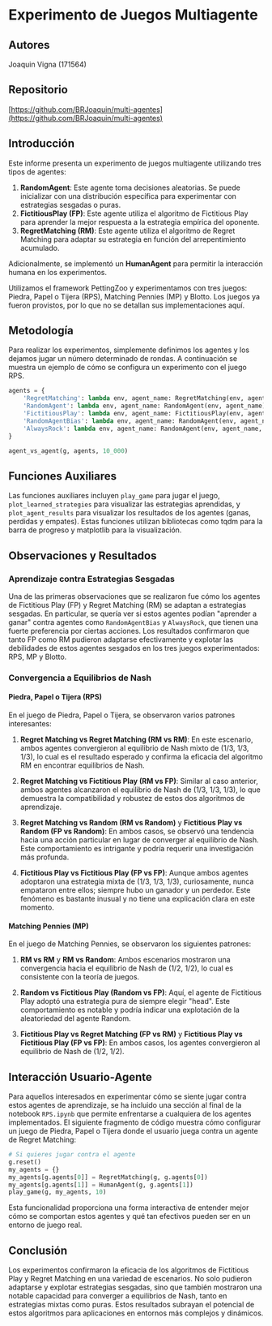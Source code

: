 # Experimento de Juegos Multiagente

## Autores

Joaquin Vigna (171564)

## Repositorio

[https://github.com/BRJoaquin/multi-agentes](https://github.com/BRJoaquin/multi-agentes)

## Introducción

Este informe presenta un experimento de juegos multiagente utilizando tres tipos de agentes:

1. **RandomAgent**: Este agente toma decisiones aleatorias. Se puede inicializar con una distribución específica para experimentar con estrategias sesgadas o puras.
2. **FictitiousPlay (FP)**: Este agente utiliza el algoritmo de Fictitious Play para aprender la mejor respuesta a la estrategia empírica del oponente.
3. **RegretMatching (RM)**: Este agente utiliza el algoritmo de Regret Matching para adaptar su estrategia en función del arrepentimiento acumulado.

Adicionalmente, se implementó un **HumanAgent** para permitir la interacción humana en los experimentos.

Utilizamos el framework PettingZoo y experimentamos con tres juegos: Piedra, Papel o Tijera (RPS), Matching Pennies (MP) y Blotto. Los juegos ya fueron provistos, por lo que no se detallan sus implementaciones aquí.

## Metodología

Para realizar los experimentos, simplemente definimos los agentes y los dejamos jugar un número determinado de rondas. A continuación se muestra un ejemplo de cómo se configura un experimento con el juego RPS.

```python
agents = {
    'RegretMatching': lambda env, agent_name: RegretMatching(env, agent_name),
    'RandomAgent': lambda env, agent_name: RandomAgent(env, agent_name),
    'FictitiousPlay': lambda env, agent_name: FictitiousPlay(env, agent_name),
    'RandomAgentBias': lambda env, agent_name: RandomAgent(env, agent_name, initial=[0.2, 0.2, 0.6]),
    'AlwaysRock': lambda env, agent_name: RandomAgent(env, agent_name, initial=[1, 0, 0]),
}

agent_vs_agent(g, agents, 10_000)
```

## Funciones Auxiliares
Las funciones auxiliares incluyen `play_game` para jugar el juego, `plot_learned_strategies` para visualizar las estrategias aprendidas, y `plot_agent_results` para visualizar los resultados de los agentes (ganas, perdidas y empates). 
Estas funciones utilizan bibliotecas como tqdm para la barra de progreso y matplotlib para la visualización.

## Observaciones y Resultados

### Aprendizaje contra Estrategias Sesgadas

Una de las primeras observaciones que se realizaron fue cómo los agentes de Fictitious Play (FP) y Regret Matching (RM) se adaptan a estrategias sesgadas. En particular, se quería ver si estos agentes podían "aprender a ganar" contra agentes como `RandomAgentBias` y `AlwaysRock`, que tienen una fuerte preferencia por ciertas acciones. Los resultados confirmaron que tanto FP como RM pudieron adaptarse efectivamente y explotar las debilidades de estos agentes sesgados en los tres juegos experimentados: RPS, MP y Blotto.

### Convergencia a Equilibrios de Nash

#### Piedra, Papel o Tijera (RPS)

En el juego de Piedra, Papel o Tijera, se observaron varios patrones interesantes:

1. **Regret Matching vs Regret Matching (RM vs RM)**: En este escenario, ambos agentes convergieron al equilibrio de Nash mixto de (1/3, 1/3, 1/3), lo cual es el resultado esperado y confirma la eficacia del algoritmo RM en encontrar equilibrios de Nash.

2. **Regret Matching vs Fictitious Play (RM vs FP)**: Similar al caso anterior, ambos agentes alcanzaron el equilibrio de Nash de (1/3, 1/3, 1/3), lo que demuestra la compatibilidad y robustez de estos dos algoritmos de aprendizaje.

3. **Regret Matching vs Random (RM vs Random)** y **Fictitious Play vs Random (FP vs Random)**: En ambos casos, se observó una tendencia hacia una acción particular en lugar de converger al equilibrio de Nash. Este comportamiento es intrigante y podría requerir una investigación más profunda.

4. **Fictitious Play vs Fictitious Play (FP vs FP)**: Aunque ambos agentes adoptaron una estrategia mixta de (1/3, 1/3, 1/3), curiosamente, nunca empataron entre ellos; siempre hubo un ganador y un perdedor. Este fenómeno es bastante inusual y no tiene una explicación clara en este momento.

#### Matching Pennies (MP)

En el juego de Matching Pennies, se observaron los siguientes patrones:

1. **RM vs RM** y **RM vs Random**: Ambos escenarios mostraron una convergencia hacia el equilibrio de Nash de (1/2, 1/2), lo cual es consistente con la teoría de juegos.

2. **Random vs Fictitious Play (Random vs FP)**: Aquí, el agente de Fictitious Play adoptó una estrategia pura de siempre elegir "head". Este comportamiento es notable y podría indicar una explotación de la aleatoriedad del agente Random.

3. **Fictitious Play vs Regret Matching (FP vs RM)** y **Fictitious Play vs Fictitious Play (FP vs FP)**: En ambos casos, los agentes convergieron al equilibrio de Nash de (1/2, 1/2).


## Interacción Usuario-Agente

Para aquellos interesados en experimentar cómo se siente jugar contra estos agentes de aprendizaje, se ha incluido una sección al final de la notebook `RPS.ipynb` que permite enfrentarse a cualquiera de los agentes implementados. El siguiente fragmento de código muestra cómo configurar un juego de Piedra, Papel o Tijera donde el usuario juega contra un agente de Regret Matching:

```python
# Si quieres jugar contra el agente
g.reset()
my_agents = {}
my_agents[g.agents[0]] = RegretMatching(g, g.agents[0])
my_agents[g.agents[1]] = HumanAgent(g, g.agents[1])
play_game(g, my_agents, 10)
```

Esta funcionalidad proporciona una forma interactiva de entender mejor cómo se comportan estos agentes y qué tan efectivos pueden ser en un entorno de juego real.



## Conclusión

Los experimentos confirmaron la eficacia de los algoritmos de Fictitious Play y Regret Matching en una variedad de escenarios. No solo pudieron adaptarse y explotar estrategias sesgadas, sino que también mostraron una notable capacidad para converger a equilibrios de Nash, tanto en estrategias mixtas como puras. Estos resultados subrayan el potencial de estos algoritmos para aplicaciones en entornos más complejos y dinámicos.
